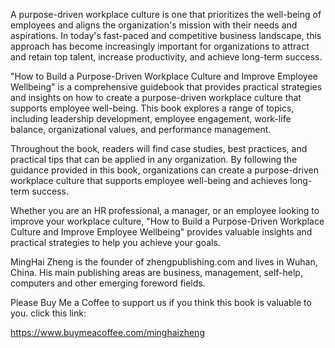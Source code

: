 

A purpose-driven workplace culture is one that prioritizes the well-being of employees and aligns the organization's mission with their needs and aspirations. In today's fast-paced and competitive business landscape, this approach has become increasingly important for organizations to attract and retain top talent, increase productivity, and achieve long-term success.

"How to Build a Purpose-Driven Workplace Culture and Improve Employee Wellbeing" is a comprehensive guidebook that provides practical strategies and insights on how to create a purpose-driven workplace culture that supports employee well-being. This book explores a range of topics, including leadership development, employee engagement, work-life balance, organizational values, and performance management.

Throughout the book, readers will find case studies, best practices, and practical tips that can be applied in any organization. By following the guidance provided in this book, organizations can create a purpose-driven workplace culture that supports employee well-being and achieves long-term success.

Whether you are an HR professional, a manager, or an employee looking to improve your workplace culture, "How to Build a Purpose-Driven Workplace Culture and Improve Employee Wellbeing" provides valuable insights and practical strategies to help you achieve your goals.

MingHai Zheng is the founder of zhengpublishing.com and lives in Wuhan, China. His main publishing areas are business, management, self-help, computers and other emerging foreword fields.

Please Buy Me a Coffee to support us if you think this book is valuable to you. click this link:

https://www.buymeacoffee.com/minghaizheng
